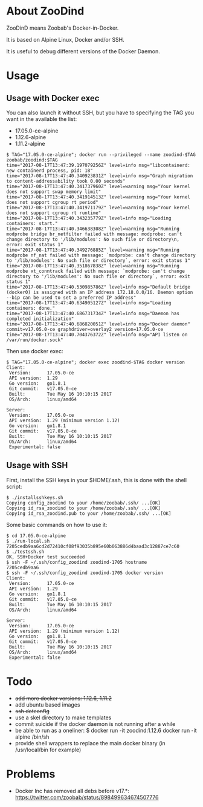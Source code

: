 About ZooDind
=============

ZooDinD means Zoobab's Docker-in-Docker.

It is based on Alpine Linux, Docker and/or SSH.

It is useful to debug different versions of the Docker Daemon.

Usage
=====

## Usage with Docker exec

You can also launch it without SSH, but you have to specifying the TAG you want in the available the list:

* 17.05.0-ce-alpine
* 1.12.6-alpine
* 1.11.2-alpine

```
$ TAG="17.05.0-ce-alpine"; docker run --privileged --name zoodind-$TAG zoobab/zoodind:$TAG
time="2017-08-17T13:47:39.197079256Z" level=info msg="libcontainerd: new containerd process, pid: 18"
time="2017-08-17T13:47:40.340923831Z" level=info msg="Graph migration to content-addressability took 0.00 seconds"
time="2017-08-17T13:47:40.341737960Z" level=warning msg="Your kernel does not support swap memory limit"
time="2017-08-17T13:47:40.341914513Z" level=warning msg="Your kernel does not support cgroup rt period"
time="2017-08-17T13:47:40.341971179Z" level=warning msg="Your kernel does not support cgroup rt runtime"
time="2017-08-17T13:47:40.343235779Z" level=info msg="Loading containers: start."
time="2017-08-17T13:47:40.346638308Z" level=warning msg="Running modprobe bridge br_netfilter failed with message: modprobe: can't change directory to '/lib/modules': No such file or directory\n, error: exit status 1"
time="2017-08-17T13:47:40.349276885Z" level=warning msg="Running modprobe nf_nat failed with message: `modprobe: can't change directory to '/lib/modules': No such file or directory`, error: exit status 1"
time="2017-08-17T13:47:40.351867838Z" level=warning msg="Running modprobe xt_conntrack failed with message: `modprobe: can't change directory to '/lib/modules': No such file or directory`, error: exit status 1"
time="2017-08-17T13:47:40.530985786Z" level=info msg="Default bridge (docker0) is assigned with an IP address 172.18.0.0/16. Daemon option --bip can be used to set a preferred IP address"
time="2017-08-17T13:47:40.634905127Z" level=info msg="Loading containers: done."
time="2017-08-17T13:47:40.686731734Z" level=info msg="Daemon has completed initialization"
time="2017-08-17T13:47:40.686820051Z" level=info msg="Docker daemon" commit=v17.05.0-ce graphdriver=overlay2 version=17.05.0-ce
time="2017-08-17T13:47:40.704376372Z" level=info msg="API listen on /var/run/docker.sock"
```

Then use docker exec:

```
$ TAG="17.05.0-ce-alpine"; docker exec zoodind-$TAG docker version
Client:
 Version:      17.05.0-ce
 API version:  1.29
 Go version:   go1.8.1
 Git commit:   v17.05.0-ce
 Built:        Tue May 16 10:10:15 2017
 OS/Arch:      linux/amd64

Server:
 Version:      17.05.0-ce
 API version:  1.29 (minimum version 1.12)
 Go version:   go1.8.1
 Git commit:   v17.05.0-ce
 Built:        Tue May 16 10:10:15 2017
 OS/Arch:      linux/amd64
 Experimental: false
```

## Usage with SSH

First, install the SSH keys in your $HOME/.ssh, this is done with the shell script:

```
$ ./installsshkeys.sh 
Copying config_zoodind to your /home/zoobab/.ssh/ ...[OK]
Copying id_rsa_zoodind to your /home/zoobab/.ssh/ ...[OK]
Copying id_rsa_zoodind.pub to your /home/zoobab/.ssh/ ...[OK]
```

Some basic commands on how to use it:

```
$ cd 17.05.0-ce-alpine
$ ./run-local.sh
7205cedb9aa6cd2d72410cf08f93035b895e60b063886d4baad3c12887ce7c60
$ ./testssh.sh
OK, SSH+Docker test succeeded
$ ssh -F ~/.ssh/config_zoodind zoodind-1705 hostname
7205cedb9aa6
$ ssh -F ~/.ssh/config_zoodind zoodind-1705 docker version
Client:
 Version:      17.05.0-ce
 API version:  1.29
 Go version:   go1.8.1
 Git commit:   v17.05.0-ce
 Built:        Tue May 16 10:10:15 2017
 OS/Arch:      linux/amd64

Server:
 Version:      17.05.0-ce
 API version:  1.29 (minimum version 1.12)
 Go version:   go1.8.1
 Git commit:   v17.05.0-ce
 Built:        Tue May 16 10:10:15 2017
 OS/Arch:      linux/amd64
 Experimental: false
```

Todo
====

* ~~add more docker versions: 1.12.6, 1.11.2~~
* add ubuntu based images
* ~~ssh dotconfig~~
* use a skel directory to make templates
* commit suicide if the docker daemon is not running after a while
* be able to run as a oneliner: $ docker run -it zoodind:1.12.6 docker run -it alpine /bin/sh
* provide shell wrappers to replace the main docker binary (in /usr/local/bin for example)

Problems
========

* Docker Inc has removed all debs before v17.*: https://twitter.com/zoobab/status/898499634674507776
